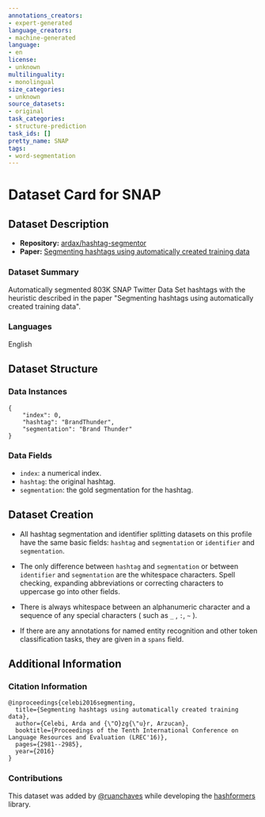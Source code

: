 ```yaml
---
annotations_creators:
- expert-generated
language_creators:
- machine-generated
language:
- en
license:
- unknown
multilinguality:
- monolingual
size_categories:
- unknown
source_datasets:
- original
task_categories:
- structure-prediction
task_ids: []
pretty_name: SNAP
tags:
- word-segmentation
---
```


# Dataset Card for SNAP

## Dataset Description

- **Repository:** [ardax/hashtag-segmentor](https://github.com/ardax/hashtag-segmentor)
- **Paper:** [Segmenting hashtags using automatically created training data](http://www.lrec-conf.org/proceedings/lrec2016/pdf/708_Paper.pdf)

### Dataset Summary

Automatically segmented 803K SNAP Twitter Data Set hashtags with the heuristic described in the paper "Segmenting hashtags using automatically created training data".

### Languages

English

## Dataset Structure

### Data Instances

```
{
    "index": 0,
    "hashtag": "BrandThunder",
    "segmentation": "Brand Thunder"
}
```

### Data Fields

- `index`: a numerical index.
- `hashtag`: the original hashtag.
- `segmentation`: the gold segmentation for the hashtag.

## Dataset Creation

- All hashtag segmentation and identifier splitting datasets on this profile have the same basic fields: `hashtag` and `segmentation` or `identifier` and `segmentation`.

- The only difference between `hashtag` and `segmentation` or between `identifier` and `segmentation` are the whitespace characters. Spell checking, expanding abbreviations or correcting characters to uppercase go into other fields.

- There is always whitespace between an alphanumeric character and a sequence of any special characters ( such as `_` , `:`, `~` ). 

- If there are any annotations for named entity recognition and other token classification tasks, they are given in a `spans` field.

## Additional Information

### Citation Information

```
@inproceedings{celebi2016segmenting,
  title={Segmenting hashtags using automatically created training data},
  author={Celebi, Arda and {\"O}zg{\"u}r, Arzucan},
  booktitle={Proceedings of the Tenth International Conference on Language Resources and Evaluation (LREC'16)},
  pages={2981--2985},
  year={2016}
}
```

### Contributions

This dataset was added by [@ruanchaves](https://github.com/ruanchaves) while developing the [hashformers](https://github.com/ruanchaves/hashformers) library.
